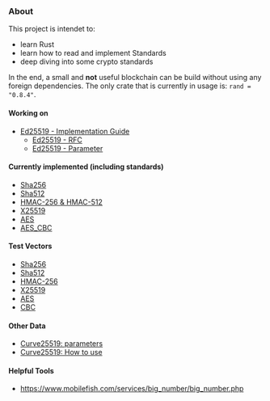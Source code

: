 
### About

This project is intendet to:
- learn Rust
- learn how to read and implement Standards 
- deep diving into some crypto standards 
  
In the end, a small and **not** useful blockchain can be build without using any foreign dependencies. The only crate that is currently in usage is: ```rand = "0.8.4"```.

#### Working on
- [Ed25519 - Implementation Guide](https://www.eiken.dev/blog/2020/11/code-spotlight-the-reference-implementation-of-ed25519-part-1/) 
  - [Ed25519 - RFC](https://datatracker.ietf.org/doc/html/rfc8032#section-5.1.2)
  - [Ed25519 - Parameter](https://neuromancer.sk/std/other/Ed25519)

#### Currently implemented (including standards)
- [Sha256](https://datatracker.ietf.org/doc/html/rfc6234)
- [Sha512](https://datatracker.ietf.org/doc/html/rfc6234)
- [HMAC-256 & HMAC-512](https://www.rfc-editor.org/rfc/rfc2104)
- [X25519](https://martin.kleppmann.com/papers/curve25519.pdf)
- [AES](https://nvlpubs.nist.gov/nistpubs/FIPS/NIST.FIPS.197-upd1.pdf)
- [AES_CBC](https://nvlpubs.nist.gov/nistpubs/Legacy/SP/nistspecialpublication800-38a.pdf)

#### Test Vectors
- [Sha256](https://helix.stormhub.org/papers/SHA-256.pdf)
- [Sha512](https://eips.ethereum.org/assets/eip-2680/sha256-384-512.pdf)
- [HMAC-256](https://www.rfc-editor.org/rfc/rfc2104)
- [X25519](https://datatracker.ietf.org/doc/html/rfc7748#section-5.2)
- [AES](https://nvlpubs.nist.gov/nistpubs/FIPS/NIST.FIPS.197-upd1.pdf)
- [CBC](https://nvlpubs.nist.gov/nistpubs/Legacy/SP/nistspecialpublication800-38a.pdf)


#### Other Data
- [Curve25519: parameters](https://neuromancer.sk/std/other/Curve25519)
- [Curve25519: How to use](https://cr.yp.to/ecdh.html#use)

#### Helpful Tools
- https://www.mobilefish.com/services/big_number/big_number.php 